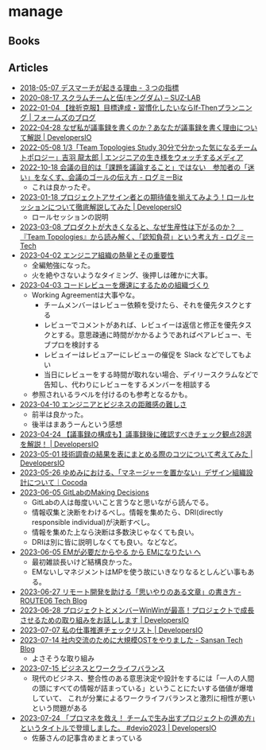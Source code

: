 # manage

## Books


## Articles

- [2018-05-07 デスマーチが起きる理由 - ３つの指標](https://gist.github.com/voluntas/9c1d9d51e86a853fed6889f743a12145)
- [2020-08-17 スクラムチームと伍(キングダム) – SUZ-LAB](https://media.suz-lab.co.jp/2020/08/17/scrum-team-and-five/)
- [2022-01-04 【挫折克服】目標達成・習慣化したいならIf-Thenプランニング | フォームズのブログ](https://blog.formzu.com/if_then_planning)
- [2022-04-28 なぜ私が議事録を書くのか？あなたが議事録を書く理由について解説 | DevelopersIO](https://dev.classmethod.jp/articles/why_write_minutes/)
- [2022-05-08 1/3「Team Topologies Study 30分で分かった気になるチームトポロジー」吉羽 龍太郎 | エンジニアの生き様をウォッチするメディア](https://pr.forkwell.com/event/team-topologies-study-01-01/)
- [2022-10-18 会議の目的は「課題を議論すること」ではない　参加者の「迷い」をなくす、会議のゴールの伝え方 - ログミーBiz](https://logmi.jp/business/articles/327653)
  - これは良かったぞ。
- [2023-01-18 プロジェクトアサイン者との期待値を揃えてみよう！ロールセッションについて徹底解説してみた | DevelopersIO](https://dev.classmethod.jp/articles/rolesession/)
  - ロールセッションの説明
- [2023-03-08 プロダクトが大きくなると、なぜ生産性は下がるのか？　『Team Topologies』から読み解く、「認知負荷」という考え方 - ログミーTech](https://logmi.jp/tech/articles/328828)
- [2023-04-02 エンジニア組織の熱量とその重要性](https://fukabori.fm/episode/93)
  - 全編勉強になった。
  - 火を絶やさないようなタイミング、後押しは確かに大事。
- [2023-04-03 コードレビューを爆速にするための組織づくり](https://zenn.dev/hacobell_dev/articles/code-review-blocker)
  - Working Agreementは大事やな。
    - チームメンバーはレビュー依頼を受けたら、それを優先タスクとする
    - レビューでコメントがあれば、レビュイーは返信と修正を優先タスクとする。意思疎通に時間がかかるようであればペアレビュー、モブプロを検討する
    - レビュイーはレビュアーにレビューの催促を Slack などでしてもよい
    - 当日にレビューをする時間が取れない場合、デイリースクラムなどで告知し、代わりにレビューをするメンバーを相談する
  - 参照されいるラベルを付けるのも参考となるかも。
- [2023-04-10 エンジニアとビジネスの距離感の難しさ](https://fukabori.fm/episode/93)
  - 前半は良かった。
  - 後半はまあうーんという感想
- [2023-04-24 【議事録の構成も】議事録後に確認すべきチェック観点28選を解説！ | DevelopersIO](https://dev.classmethod.jp/articles/how_write_minutes/)
- [2023-05-01 技術調査の結果を表にまとめる際のコツについて考えてみた | DevelopersIO](https://dev.classmethod.jp/articles/summarize-technical-investigation-results-as-table-for-explanation/)
- [2023-05-26 ゆめみにおける、「マネージャーを置かない」デザイン組織設計について｜Cocoda](https://cocoda.design/lilynonnon/p/pe9a655210921)
- [2023-06-05 GitLabのMaking Decisions](https://twitter.com/daisy1754/status/1665505586178412544)
  - GitLabの人は毎度いいこと言うなと思いながら読んでる。
  - 情報収集と決断をわけるべし。情報を集めたら、DRI(directly responsible individual)が決断すべし。
  - 情報を集めた上なら決断は多数決じゃなくても良い。
  - DRIは別に皆に説明しなくても良い。などなど。
- [2023-06-05 EMが必要だからやる から EMになりたい へ](https://twitter.com/vaaaaanquish/status/1665661803219636226)
  - 最初雑談長いけど結構良かった。
  - EMないしマネジメントはMPを使う故にいきなりなるとしんどい事もある。
- [2023-06-27 リモート開発を助ける「思いやりのある文章」の書き方 - ROUTE06 Tech Blog](https://tech.route06.co.jp/entry/2023/06/27/172131)
- [2023-06-28 プロジェクトとメンバーWinWinが最高！プロジェクトで成長させるための取り組みをお話しします | DevelopersIO](https://dev.classmethod.jp/articles/introspection_and_grow_in_projects/)
- [2023-07-07 私の仕事推進チェックリスト | DevelopersIO](https://dev.classmethod.jp/articles/shigoto-umaku-ittenai-to-omotta-toki-ni-miru/)
- [2023-07-14 社内交流のために大規模OSTをやりました - Sansan Tech Blog](https://buildersbox.corp-sansan.com/entry/2023/07/14/110000)
  - よさそうな取り組み
- [2023-07-15 ビジネスとワークライフバランス](https://twitter.com/tokoroten/status/1679881104017494018)
  - 現代のビジネス、整合性のある意思決定や設計をするには「一人の人間の頭にすべての情報が詰まっている」ということにたいする価値が爆増していて、 これが分業によるワークライフバランスと激烈に相性が悪いという問題がある
- [2023-07-24 「プロマネを救え！ チームで生み出すプロジェクトの進め方」というタイトルで登壇しました。 #devio2023 | DevelopersIO](https://dev.classmethod.jp/articles/save_the_project_manager/)
  - 佐藤さんの記事含めまとまっている
